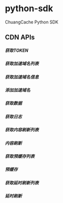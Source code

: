 # python-sdk
ChuangCache Python SDK

## CDN APIs

##### 获取TOKEN
##### 获取加速域名列表
##### 获取加速域名信息
##### 添加加速域名
##### 获取数据
##### 获取日志
##### 获取内容刷新列表
##### 内容刷新
##### 获取预缓存列表
##### 预缓存
##### 获取延时刷新列表
##### 延时刷新
